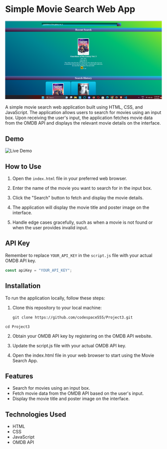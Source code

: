 # Simple Movie Search Web App

![Movie Search App](https://github.com/codespace555/MileStone/blob/7e1591d807a758d891f694cf65b6d0913263e6a1/Project%202/Screenshot%202023-08-04%20114902.png)

A simple movie search web application built using HTML, CSS, and JavaScript. The application allows users to search for movies using an input box. Upon receiving the user's input, the application fetches movie data from the OMDB API and displays the relevant movie details on the interface.

## Demo

![Live Demo](link_to_your_live_demo)

## How to Use

1. Open the `index.html` file in your preferred web browser.

2. Enter the name of the movie you want to search for in the input box.

3. Click the "Search" button to fetch and display the movie details.

4. The application will display the movie title and poster image on the interface.

5. Handle edge cases gracefully, such as when a movie is not found or when the user provides invalid input.

## API Key

Remember to replace `YOUR_API_KEY` in the `script.js` file with your actual OMDB API key.

```javascript
const apiKey = "YOUR_API_KEY";

```
## Installation
To run the application locally, follow these steps:
1. Clone this repository to your local machine:
   ```
   git clone https://github.com/codespace555/Project3.git
  ```
cd Project3

```
2. Obtain your OMDB API key by registering on the OMDB API website.

3. Update the script.js file with your actual OMDB API key.

4. Open the index.html file in your web browser to start using the Movie Search App.

## Features
- Search for movies using an input box.
- Fetch movie data from the OMDB API based on the user's input.
- Display the movie title and poster image on the interface.
  
## Technologies Used

- HTML
- CSS
- JavaScript
- OMDB API








